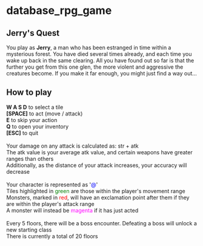 # database_rpg_game

## Jerry's Quest

You play as __Jerry__, a man who has been estranged in time within a mysterious forest. You have died several times already, and each time you wake up back in the same clearing. All you have found out so far is that the further you get from this one glen, the more violent and aggressive the creatures become. If you make it far enough, you might just find a way out...

## How to play

__W A S D__ to select a tile <br/>
__[SPACE]__ to act (move / attack) <br/>
__E__ to skip your action <br/>
__Q__ to open your inventory <br/>
__[ESC]__ to quit<br/>
<br/>
Your damage on any attack is calculated as: str + atk<br/>
The atk value is your average atk value, and certain weapons have greater ranges than others<br/>
Additionally, as the distance of your attack increases, your accuracy will decrease<br/>
<br/>
Your character is represented as '<span style="color:blue">@</span>'<br/>
Tiles highlighted in <span style="color:green">green</span> are those within the player's movement range<br/>
Monsters, marked in <span style="color:red">red</span>, will have an exclamation point after them if they are within the player's attack range<br/>
A monster will instead be <span style="color:magenta">magenta</span> if it has just acted<br/>
<br/>
Every 5 floors, there will be a boss encounter. Defeating a boss will unlock a new starting class<br/>
There is currently a total of 20 floors